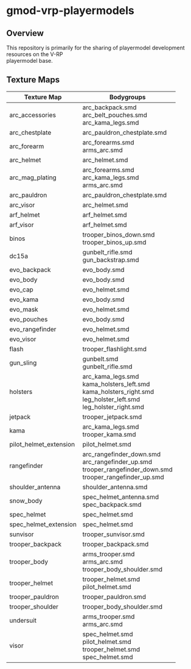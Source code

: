# gmod-vrp-playermodels
## Overview
This repository is primarily for the sharing of playermodel development resources on the V-RP<br>
playermodel base.

## Texture Maps
|   Texture Map             |   Bodygroups                                                              |
|---------------------------|---------------------------------------------------------------------------|
|   arc_accessories         |   arc_backpack.smd<br>arc_belt_pouches.smd<br>arc_kama_legs.smd
|   arc_chestplate          |   arc_pauldron_chestplate.smd
|   arc_forearm             |   arc_forearms.smd<br>arms_arc.smd
|   arc_helmet              |   arc_helmet.smd
|   arc_mag_plating         |   arc_forearms.smd<br>arc_kama_legs.smd<br>arms_arc.smd
|   arc_pauldron            |   arc_pauldron_chestplate.smd
|   arc_visor               |   arc_helmet.smd
|   arf_helmet              |   arf_helmet.smd
|   arf_visor               |   arf_helmet.smd
|   binos                   |   trooper_binos_down.smd<br>trooper_binos_up.smd
|   dc15a                   |   gunbelt_rifle.smd<br>gun_backstrap.smd
|   evo_backpack            |   evo_body.smd
|   evo_body                |   evo_body.smd
|   evo_cap                 |   evo_helmet.smd
|   evo_kama                |   evo_body.smd
|   evo_mask                |   evo_helmet.smd
|   evo_pouches             |   evo_body.smd
|   evo_rangefinder         |   evo_helmet.smd
|   evo_visor               |   evo_helmet.smd
|   flash                   |   trooper_flashlight.smd
|   gun_sling               |   gunbelt.smd<br>gunbelt_rifle.smd
|   holsters                |   arc_kama_legs.smd<br>kama_holsters_left.smd<br>kama_holsters_right.smd<br>leg_holster_left.smd<br>leg_holster_right.smd
|   jetpack                 |   trooper_jetpack.smd
|   kama                    |   arc_kama_legs.smd<br>trooper_kama.smd
|   pilot_helmet_extension  |   pilot_helmet.smd
|   rangefinder             |   arc_rangefinder_down.smd<br>arc_rangefinder_up.smd<br>trooper_rangefinder_down.smd<br>trooper_rangefinder_up.smd
|   shoulder_antenna        |   shoulder_antenna.smd
|   snow_body               |   spec_helmet_antenna.smd<br>spec_backpack.smd
|   spec_helmet             |   spec_helmet.smd
|   spec_helmet_extension   |   spec_helmet.smd
|   sunvisor                |   trooper_sunvisor.smd
|   trooper_backpack        |   trooper_backpack.smd
|   trooper_body            |   arms_trooper.smd<br>arms_arc.smd<br>trooper_body_shoulder.smd
|   trooper_helmet          |   trooper_helmet.smd<br>pilot_helmet.smd
|   trooper_pauldron        |   trooper_pauldron.smd
|   trooper_shoulder        |   trooper_body_shoulder.smd
|   undersuit               |   arms_trooper.smd<br>arms_arc.smd
|   visor                   |   spec_helmet.smd<br>pilot_helmet.smd<br>trooper_helmet.smd<br>spec_helmet.smd